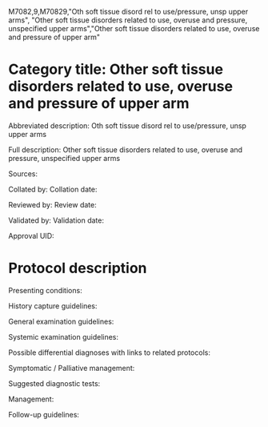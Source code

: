 M7082,9,M70829,"Oth soft tissue disord rel to use/pressure, unsp upper arms", "Other soft tissue disorders related to use, overuse and pressure, unspecified upper arms","Other soft tissue disorders related to use, overuse and pressure of upper arm"
# Category title: Other soft tissue disorders related to use, overuse and pressure of upper arm

Abbreviated description: Oth soft tissue disord rel to use/pressure, unsp upper arms

Full description: Other soft tissue disorders related to use, overuse and pressure, unspecified upper arms

Sources:

Collated by:
Collation date:

Reviewed by:
Review date:

Validated by:
Validation date:

Approval UID:

# Protocol description

Presenting conditions:

History capture guidelines:

General examination guidelines:

Systemic examination guidelines:

Possible differential diagnoses with links to related protocols:

Symptomatic / Palliative management:

Suggested diagnostic tests:

Management:

Follow-up guidelines:
